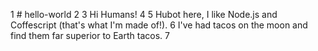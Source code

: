 1  # hello-world
2 
3  Hi Humans!
4
5  Hubot here, I like Node.js and Coffescript (that's what I'm made of!).
6  I've had tacos on the moon and find them far superior to Earth tacos.
7
